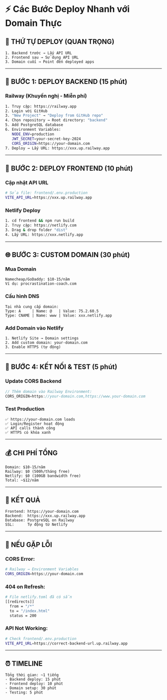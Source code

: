 # ⚡ Các Bước Deploy Nhanh với Domain Thực

## 🎯 **THỨ TỰ DEPLOY (QUAN TRỌNG)**
```
1. Backend trước → Lấy API URL
2. Frontend sau → Sử dụng API URL  
3. Domain cuối → Point đến deployed apps
```

---

## 🚀 **BƯỚC 1: DEPLOY BACKEND (15 phút)**

### **Railway (Khuyến nghị - Miễn phí)**
```bash
1. Truy cập: https://railway.app
2. Login với GitHub
3. "New Project" → "Deploy from GitHub repo"
4. Chọn repository → Root directory: "backend"
5. Add PostgreSQL database
6. Environment Variables:
   NODE_ENV=production
   JWT_SECRET=your-secret-key-2024
   CORS_ORIGIN=https://your-domain.com
7. Deploy → Lấy URL: https://xxx.up.railway.app
```

---

## 📱 **BƯỚC 2: DEPLOY FRONTEND (10 phút)**

### **Cập nhật API URL**
```bash
# Sửa file: frontend/.env.production
VITE_API_URL=https://xxx.up.railway.app
```

### **Netlify Deploy**
```bash
1. cd frontend && npm run build
2. Truy cập: https://netlify.com
3. Drag & drop folder "dist" 
4. Lấy URL: https://xxx.netlify.app
```

---

## 🌐 **BƯỚC 3: CUSTOM DOMAIN (30 phút)**

### **Mua Domain**
```
Namecheap/GoDaddy: $10-15/năm
Ví dụ: procrastination-coach.com
```

### **Cấu hình DNS**
```
Tại nhà cung cấp domain:
Type: A     | Name: @   | Value: 75.2.60.5
Type: CNAME | Name: www | Value: xxx.netlify.app
```

### **Add Domain vào Netlify**
```
1. Netlify Site → Domain settings
2. Add custom domain: your-domain.com
3. Enable HTTPS (tự động)
```

---

## 🔧 **BƯỚC 4: KẾT NỐI & TEST (5 phút)**

### **Update CORS Backend**
```javascript
// Thêm domain vào Railway Environment:
CORS_ORIGIN=https://your-domain.com,https://www.your-domain.com
```

### **Test Production**
```
✅ https://your-domain.com loads
✅ Login/Register hoạt động  
✅ API calls thành công
✅ HTTPS có khóa xanh
```

---

## 💰 **CHI PHÍ TỔNG**
```
Domain: $10-15/năm
Railway: $0 (500h/tháng free)
Netlify: $0 (100GB bandwidth free)
Total: ~$12/năm
```

---

## 🎉 **KẾT QUẢ**
```
Frontend: https://your-domain.com
Backend:  https://xxx.up.railway.app  
Database: PostgreSQL on Railway
SSL:      Tự động từ Netlify
```

---

## 🚨 **NẾU GẶP LỖI**

### **CORS Error:**
```bash
# Railway → Environment Variables
CORS_ORIGIN=https://your-domain.com
```

### **404 on Refresh:**
```bash
# File netlify.toml đã có sẵn
[[redirects]]
  from = "/*"
  to = "/index.html"
  status = 200
```

### **API Not Working:**
```bash
# Check frontend/.env.production
VITE_API_URL=https://correct-backend-url.up.railway.app
```

---

## ⏰ **TIMELINE**
```
Tổng thời gian: ~1 tiếng
- Backend deploy: 15 phút
- Frontend deploy: 10 phút  
- Domain setup: 30 phút
- Testing: 5 phút
```

